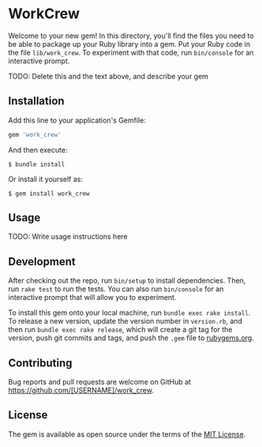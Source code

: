 # WorkCrew

Welcome to your new gem! In this directory, you'll find the files you need to be able to package up your Ruby library into a gem. Put your Ruby code in the file `lib/work_crew`. To experiment with that code, run `bin/console` for an interactive prompt.

TODO: Delete this and the text above, and describe your gem

## Installation

Add this line to your application's Gemfile:

```ruby
gem 'work_crew'
```

And then execute:

    $ bundle install

Or install it yourself as:

    $ gem install work_crew

## Usage

TODO: Write usage instructions here

## Development

After checking out the repo, run `bin/setup` to install dependencies. Then, run `rake test` to run the tests. You can also run `bin/console` for an interactive prompt that will allow you to experiment.

To install this gem onto your local machine, run `bundle exec rake install`. To release a new version, update the version number in `version.rb`, and then run `bundle exec rake release`, which will create a git tag for the version, push git commits and tags, and push the `.gem` file to [rubygems.org](https://rubygems.org).

## Contributing

Bug reports and pull requests are welcome on GitHub at https://github.com/[USERNAME]/work_crew.


## License

The gem is available as open source under the terms of the [MIT License](https://opensource.org/licenses/MIT).
